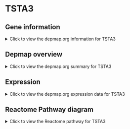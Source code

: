 <h1>TSTA3</h1>

<h2>Gene information</h2>
<details>
  <summary>Click to view the depmap.org information for TSTA3</summary>
  <p><a href="https://depmap.org/portal/gene/TSTA3?tab=about" target="_BLANK">Open page in a new tab...</a></p>
  <iframe src="https://depmap.org/portal/gene/TSTA3?tab=about" style="border:none;width:100%;height:800px"></iframe>
</details>

<h2>Depmap overview</h2>
<details>
  <summary>Click to view the depmap.org summary for TSTA3</summary>
  <p><a href="https://depmap.org/portal/gene/TSTA3?tab=overview" target="_BLANK">Open page in a new tab...</a></p>
  <iframe src="https://depmap.org/portal/gene/TSTA3?tab=overview" style="border:none;width:100%;height:800px"></iframe>
</details>

<h2>Expression</h2>
<details>
  <summary>Click to view the depmap.org expression data for TSTA3</summary>
  <p><a href="https://depmap.org/portal/gene/TSTA3?tab=characterization" target="_BLANK">Open page in a new tab...</a></p>
  <iframe src="https://depmap.org/portal/gene/TSTA3?tab=characterization" style="border:none;width:100%;height:800px"></iframe>
</details>



<h2>Reactome Pathway diagram</h2>
<details>
  <summary>Click to view the Reactome pathway for TSTA3</summary>
  <p><a href="https://reactome.org/PathwayBrowser/#/R-HSA-6787639" target="_BLANK">Open page in a new tab...</a></p>
  <p>GDP-fucose biosynthesis</p>
<iframe src="https://reactome.org/PathwayBrowser/#/R-HSA-6787639" style="border:none;width:100%;height:800px"></iframe>
</details>



